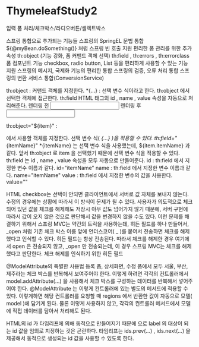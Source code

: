 # ThymeleafStudy2
입력 폼 처리/체크박스/라디오버튼/셀렉트박스

스프링 통합으로 추가되는 기능들
스프링의 SpringEL 문법 통합
${@myBean.doSomething()} 처럼 스프링 빈 호출 지원
편리한 폼 관리를 위한 추가 속성
th:object (기능 강화, 폼 커맨드 객체 선택)
th:field , th:errors , th:errorclass
폼 컴포넌트 기능
checkbox, radio button, List 등을 편리하게 사용할 수 있는 기능 지원
스프링의 메시지, 국제화 기능의 편리한 통합
스프링의 검증, 오류 처리 통합
스프링의 변환 서비스 통합(ConversionService)

th:object : 커맨드 객체를 지정한다.
*{...} : 선택 변수 식이라고 한다. th:object 에서 선택한 객체에 접근한다.
th:field
HTML 태그의 id , name , value 속성을 자동으로 처리해준다.
렌더링 전
<input type="text" th:field="*{itemName}" />
렌더링 후
<input type="text" id="itemName" name="itemName" th:value="*{itemName}" />

th:object="${item}" : <form> 에서 사용할 객체를 지정한다. 선택 변수 식( *{...} )을 적용할 수
있다.
th:field="*{itemName}"
*{itemName} 는 선택 변수 식을 사용했는데, ${item.itemName} 과 같다. 앞서 th:object 로
item 을 선택했기 때문에 선택 변수 식을 적용할 수 있다.
th:field 는 id , name , value 속성을 모두 자동으로 만들어준다.
id : th:field 에서 지정한 변수 이름과 같다. id="itemName"
name : th:field 에서 지정한 변수 이름과 같다. name="itemName"
value : th:field 에서 지정한 변수의 값을 사용한다. value=""

HTML checkbox는 선택이 안되면 클라이언트에서 서버로 값 자체를 보내지 않는다. 수정의 경우에는
상황에 따라서 이 방식이 문제가 될 수 있다. 사용자가 의도적으로 체크되어 있던 값을 체크를 해제해도
저장시 아무 값도 넘어가지 않기 때문에, 서버 구현에 따라서 값이 오지 않은 것으로 판단해서 값을 변경하지
않을 수도 있다.
이런 문제를 해결하기 위해서 스프링 MVC는 약간의 트릭을 사용하는데, 히든 필드를 하나 만들어서,
_open 처럼 기존 체크 박스 이름 앞에 언더스코어( _ )를 붙여서 전송하면 체크를 해제했다고 인식할 수
있다. 히든 필드는 항상 전송된다. 따라서 체크를 해제한 경우 여기에서 open 은 전송되지 않고, _open 만
전송되는데, 이 경우 스프링 MVC는 체크를 해제했다고 판단한다.
체크 해제를 인식하기 위한 히든 필드
<input type="hidden" name="_open" value="on"/>

@ModelAttribute의 특별한 사용법
등록 폼, 상세화면, 수정 폼에서 모두 서울, 부산, 제주라는 체크 박스를 반복해서 보여주어야 한다. 이렇게
하려면 각각의 컨트롤러에서 model.addAttribute(...) 을 사용해서 체크 박스를 구성하는 데이터를
반복해서 넣어주어야 한다.
@ModelAttribute 는 이렇게 컨트롤러에 있는 별도의 메서드에 적용할 수 있다.
이렇게하면 해당 컨트롤러를 요청할 때 regions 에서 반환한 값이 자동으로 모델( model )에 담기게 된다.
물론 이렇게 사용하지 않고, 각각의 컨트롤러 메서드에서 모델에 직접 데이터를 담아서 처리해도 된다.

HTML의 id 가 타임리프에 의해 동적으로 만들어지기 때문에 <label for="id 값"> 으로 label 의
대상이 되는 id 값을 임의로 지정하는 것은 곤란하다. 타임리프는 ids.prev(...) , ids.next(...) 을
제공해서 동적으로 생성되는 id 값을 사용할 수 있도록 한다.
